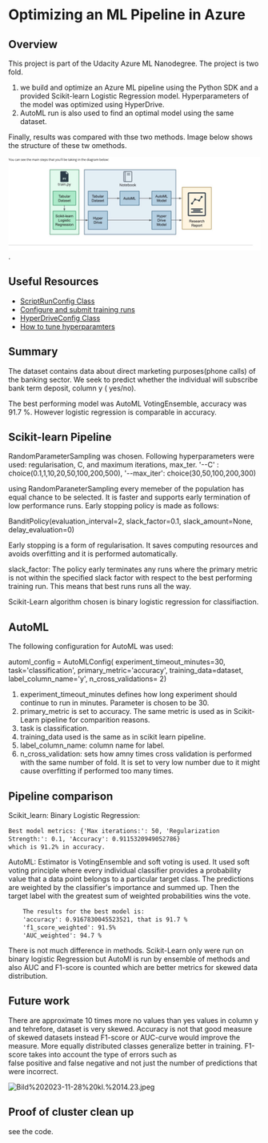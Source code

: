 # Optimizing an ML Pipeline in Azure

## Overview
This project is part of the Udacity Azure ML Nanodegree. The project is two fold.
1.  we build and optimize an Azure ML pipeline using the Python SDK and a provided Scikit-learn  Logistic Regression model.
Hyperparameters of the model was optimized using HyperDrive.  
2. AutoML run is also used to find an optimal model using the same dataset. 

Finally, results was compared with thse two methods.
Image below shows the structure of these tw omethods.

![Bild%202023-11-26%20kl.%2015.29.jpeg](Bild%202023-11-26%20kl.%2015.29.jpeg).


## Useful Resources
- [ScriptRunConfig Class](https://docs.microsoft.com/en-us/python/api/azureml-core/azureml.core.scriptrunconfig?view=azure-ml-py)
- [Configure and submit training runs](https://docs.microsoft.com/en-us/azure/machine-learning/how-to-set-up-training-targets)
- [HyperDriveConfig Class](https://docs.microsoft.com/en-us/python/api/azureml-train-core/azureml.train.hyperdrive.hyperdriveconfig?view=azure-ml-py)
- [How to tune hyperparamters](https://docs.microsoft.com/en-us/azure/machine-learning/how-to-tune-hyperparameters)



## Summary
The dataset contains data about direct marketing purposes(phone calls) of the banking sector.
We seek to predict whether the individual will subscribe bank term deposit, column y ( yes/no).


The best performing model was AutoML VotingEnsemble, accuracy was 91.7 %. However logistic regression is comparable in accuracy. 
 
## Scikit-learn Pipeline

RandomParameterSampling was chosen. Following hyperparameters were used: regularisation, C,  and maximum iterations, max_ter.
 '--C' : choice(0.1,1,10,20,50,100,200,500),
 '--max_iter': choice(30,50,100,200,300)

using RandomParaneterSampling every memeber of the population has equal chance to be selected.
It is faster and supports early termination of low performance runs.
Early stopping policy is made as follows:
 
BanditPolicy(evaluation_interval=2, slack_factor=0.1, slack_amount=None, delay_evaluation=0)

Early stopping is a form of regularisation. It saves computing resources and avoids overfitting 
and it is performed automatically. 

slack_factor: The policy early terminates any runs where the primary metric is not within 
the specified slack factor with respect to the best performing training run. This means that best runs runs all the way.

Scikit-Learn algorithm chosen is  binary logistic regression for classifiaction.

## AutoML

The following configuration for AutoML was used:

automl_config = AutoMLConfig(
    experiment_timeout_minutes=30,
    task='classification',
    primary_metric='accuracy',
    training_data=dataset,
    label_column_name='y',
    n_cross_validations= 2)
    
1. experiment_timeout_minutes defines how long experiment should continue to run in minutes. Parameter is chosen to be 30.
2. primary_metric is set to accuracy. The same metric is used as in Scikit-Learn pipeline for comparition reasons.
3. task is classification.
4. training_data used is the same as in scikit learn pipeline.
5. label_column_name: column name for label.
6. n_cross_validation: sets how amny times cross validation is performed with the same  number of fold. It is set to very low number due to it might cause overfitting if performed too many times.

## Pipeline comparison

Scikit_learn: Binary Logistic Regression:
              
    Best model metrics: {'Max iterations:': 50, 'Regularization Strength:': 0.1, 'Accuracy': 0.9115320949052786}
    which is 91.2% in accuracy.

AutoML: Estimator is VotingEnsemble and soft voting is used. It used soft voting principle where  every 
        individual classifier provides a probability value that a data point belongs to a particular target class.
        The predictions are weighted by the classifier's importance and summed up. 
        Then the target label with the greatest sum of weighted probabilities wins the vote.

        The results for the best model is:
        'accuracy': 0.9167830045523521, that is 91.7 %
        'f1_score_weighted': 91.5%
        'AUC_weighted': 94.7 %

        
There is not much difference in methods. Scikit-Learn only were run on binary logistic Regression but AutoMl is run by ensemble of methods 
and also AUC and F1-score is counted which are better metrics for skewed data distribution.

## Future work

There are approximate 10 times more no values  than yes values in column y and tehrefore, dataset is very skewed.
Accuracy is not that good measure of skewed datasets instead F1-score or AUC-curve would improve the measure.
More equally distributed classes  generalize better in training.  F1-score takes into account the type of errors such as  
false positive and false negative and not just the number of predictions that were incorrect.

![Bild%202023-11-28%20kl.%2014.23.jpeg](attachment:Bild%202023-11-28%20kl.%2014.23.jpeg)

## Proof of cluster clean up
see the code.


```python

```

